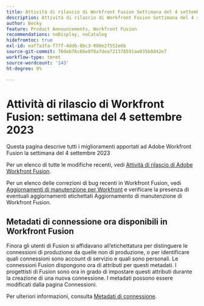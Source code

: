 ```yaml
---
title: Attività di rilascio di Workfront Fusion Settimana del 4 settembre 2023
description: Attività di rilascio di Workfront Fusion Settimana del 4 settembre 2023
author: Becky
feature: Product Announcements, Workfront Fusion
recommendations: noDisplay, noCatalog
hidefromtoc: true
exl-id: eaf7a3fa-f77f-4dd6-8bc3-080e2f552e6b
source-git-commit: 76deb76c66e8f8a7dea721378591ae035b8d42e7
workflow-type: tm+mt
source-wordcount: '143'
ht-degree: 0%

---
```


# Attività di rilascio di Workfront Fusion: settimana del 4 settembre 2023

Questa pagina descrive tutti i miglioramenti apportati ad Adobe Workfront Fusion la settimana del 4 settembre 2023

Per un elenco di tutte le modifiche recenti, vedi [Attività di rilascio di Adobe Workfront Fusion](../../../product-announcements/product-releases/fusion-release-activity/fusion-release-activity.md).

Per un elenco delle correzioni di bug recenti in Workfront Fusion, vedi [Aggiornamenti di manutenzione per Workfront](https://experienceleague.adobe.com/docs/workfront-known-issues/releases/current-updates.html) e verificare la presenza di eventuali aggiornamenti etichettati Aggiornamento di manutenzione di Workfront Fusion.

## Metadati di connessione ora disponibili in Workfront Fusion

Finora gli utenti di Fusion si affidavano all’etichettatura per distinguere le connessioni di produzione da quelle non di produzione, o per identificare quali connessioni sono account di servizio e quali sono personali. Le connessioni Fusion dispongono ora di attributi per questi metadati. I progettisti di Fusion sono ora in grado di impostare questi attributi durante la creazione di una nuova connessione. I metadati possono essere modificati dalla pagina Connessioni.

Per ulteriori informazioni, consulta [Metadati di connessione](/help/quicksilver/workfront-fusion/connections/connection-metadata.md).
